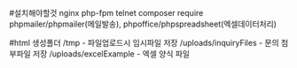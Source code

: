 #설치해야할것
nginx
php-fpm
telnet
composer require phpmailer/phpmailer(메일발송), phpoffice/phpspreadsheet(엑셀데이터처리)

#html 생성폴더
/tmp - 파일업로드시 임시파일 저장
/uploads/inquiryFiles - 문의 첨부파일 저장
/uploads/excelExample - 엑셀 양식 파일
